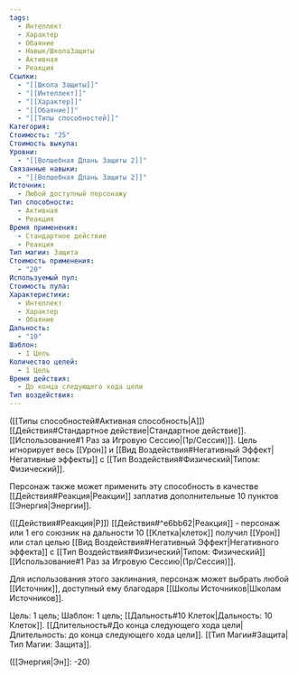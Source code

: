 ```yaml
---
tags:
  - Интеллект
  - Характер
  - Обаяние
  - Навык/ШколаЗащиты
  - Активная
  - Реакция
Ссылки:
  - "[[Школа Защиты]]"
  - "[[Интеллект]]"
  - "[[Характер]]"
  - "[[Обаяние]]"
  - "[[Типы способностей]]"
Категория: 
Стоимость: "25"
Стоимость выкупа: 
Уровни:
  - "[[Волшебная Длань Защиты 2]]"
Связанные навыки:
  - "[[Волшебная Длань Защиты 2]]"
Источник:
  - Любой доступный персонажу
Тип способности:
  - Активная
  - Реакция
Время применения:
  - Стандартное действие
  - Реакция
Тип магии: Защита
Стоимость применения:
  - "20"
Используемый пул: 
Стоимость пула: 
Характеристики:
  - Интеллект
  - Характер
  - Обаяние
Дальность:
  - "10"
Шаблон:
  - 1 Цель
Количество целей:
  - 1 Цель
Время действия:
  - До конца следующего хода цели
Тип воздействия:
---
```

([[Типы способностей#Активная способность|А]]) [[Действия#Стандартное действие|Стандартное действие]]. [[Использование#1 Раз за Игровую Сессию|(1р/Сессия)]]. Цель игнорирует весь [[Урон]] и [[Вид Воздействия#Негативный Эффект|Негативные эффекты]] с [[Тип Воздействия#Физический|Типом: Физический]].  

Персонаж также может применить эту способность в качестве [[Действия#Реакция|Реакции]] заплатив дополнительные 10 пунктов [[Энергия|Энергии]].

([[Действия#Реакция|Р]]) [[Действия#^e6bb62|Реакция]] - персонаж или 1 его союзник на дальности 10 [[Клетка|клеток]] получил [[Урон]] или стал целью [[Вид Воздействия#Негативный Эффект|Негативного эффекта]] с [[Тип Воздействия#Физический|Типом: Физический]] [[Использование#1 Раз за Игровую Сессию|(1р/Сессия)]]. 

Для использования этого заклинания, персонаж может выбрать любой [[Источник]], доступный ему благодаря [[Школы Источников|Школам Источников]]. 

Цель: 1 цель; Шаблон: 1 цель; [[Дальность#10 Клеток|Дальность: 10 Клеток]]. [[Длительность#До конца следующего хода цели|Длительность: до конца следующего хода цели]]. [[Тип Магии#Защита|Тип Магии: Защита]].

([[Энергия|Эн]]: -20)